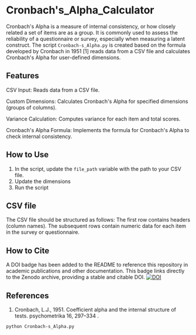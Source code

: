 # Cronbach's_Alpha_Calculator
Cronbach's Alpha is a measure of internal consistency, or how closely related a set of items are as a group. It is commonly used to assess the reliability of a questionnaire or survey, especially when measuring a latent construct. The script `Cronbach-s_Alpha.py` is created based on the formula developed by Cronbach in 1951 [1] reads data from a CSV file and calculates Cronbach's Alpha for user-defined dimensions.
## Features
CSV Input: Reads data from a CSV file.

Custom Dimensions: Calculates Cronbach's Alpha for specified dimensions (groups of columns).

Variance Calculation: Computes variance for each item and total scores.

Cronbach's Alpha Formula: Implements the formula for Cronbach's Alpha to check internal consistency.

## How to Use
1. In the script, update the `file_path` variable with the path to your CSV file.
2. Update the dimensions
3. Run the script

## CSV file
The CSV file should be structured as follows:
The first row contains headers (column names).
The subsequent rows contain numeric data for each item in the survey or questionnaire.

## How to Cite
A DOI badge has been added to the README to reference this repository in academic publications and other documentation. This badge links directly to the Zenodo archive, providing a stable and citable DOI.
[![DOI](https://zenodo.org/badge/854681259.svg)](https://zenodo.org/doi/10.5281/zenodo.13824251)






## References
1. Cronbach, L.J., 1951. Coefficient alpha and the internal structure of tests. psychometrika 16, 297–334 .

```bash
python Cronbach-s_Alpha.py
